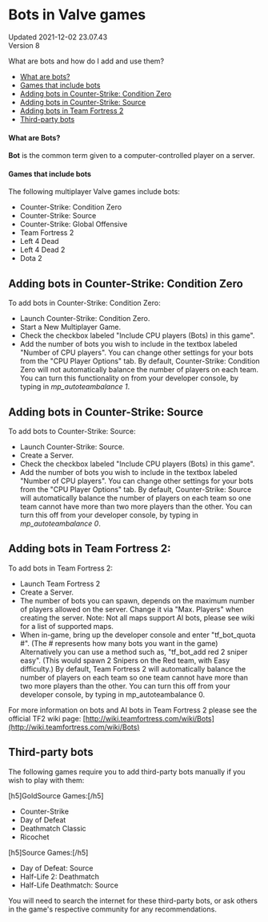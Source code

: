 # Bots in Valve games
Updated 2021-12-02 23.07.43  
Version 8  

What are bots and how do I add and use them?  
  
* [What are bots?](#what)
* [Games that include bots](#games)
* [Adding bots in Counter-Strike: Condition Zero](#addingcz)
* [Adding bots in Counter-Strike: Source](#addingcss)
* [Adding bots in Team Fortress 2](#addingtf2)
* [Third-party bots](#tpb)
  
  
#### What are Bots?
**Bot** is the common term given to a computer-controlled player on a server.  
  
#### Games that include bots
The following multiplayer Valve games include bots:  
* Counter-Strike: Condition Zero
* Counter-Strike: Source
* Counter-Strike: Global Offensive
* Team Fortress 2
* Left 4 Dead
* Left 4 Dead 2
* Dota 2
  
## Adding bots in Counter-Strike: Condition Zero
To add bots in Counter-Strike: Condition Zero:  
* Launch Counter-Strike: Condition Zero.
* Start a New Multiplayer Game.
* Check the checkbox labeled "Include CPU players (Bots) in this game".
* Add the number of bots you wish to include in the textbox labeled "Number of CPU players".
You can change other settings for your bots from the "CPU Player Options" tab. By default, Counter-Strike: Condition Zero will not automatically balance the number of players on each team. You can turn this functionality on from your developer console, by typing in *mp_autoteambalance 1*.  
  
## Adding bots in Counter-Strike: Source
To add bots to Counter-Strike: Source:  
* Launch Counter-Strike: Source.
* Create a Server.
* Check the checkbox labeled "Include CPU players (Bots) in this game".
* Add the number of bots you wish to include in the textbox labeled "Number of CPU players".
You can change other settings for your bots from the "CPU Player Options" tab. By default, Counter-Strike: Source will automatically balance the number of players on each team so one team cannot have more than two more players than the other. You can turn this off from your developer console, by typing in *mp_autoteambalance 0*.  
  
##   
## Adding bots in Team Fortress 2:
To add bots in Team Fortress 2:  
* Launch Team Fortress 2
* Create a Server.
* The number of bots you can spawn, depends on the maximum number of players allowed on the server. Change it via "Max. Players" when creating the server. Note: Not all maps support AI bots, please see wiki for a list of supported maps.
* When in-game, bring up the developer console and enter "tf_bot_quota #". (The # represents how many bots you want in the game)  Alternatively you can use a method such as, "tf_bot_add red 2 sniper easy". (This would spawn 2 Snipers on the Red team, with Easy difficulty.)
By default, Team Fortress 2 will automatically balance the number of players on each team so one team cannot have more than two more players than the other. You can turn this off from your developer console, by typing in mp_autoteambalance 0.  
  
For more information on bots and AI bots in Team Fortress 2 please see the official TF2 wiki page: [http://wiki.teamfortress.com/wiki/Bots](http://wiki.teamfortress.com/wiki/Bots)  
  
## Third-party bots
The following games require you to add third-party bots manually if you wish to play with them:  
  
[h5]GoldSource Games:[/h5]
* Counter-Strike
* Day of Defeat
* Deathmatch Classic
* Ricochet
  
[h5]Source Games:[/h5]
* Day of Defeat: Source
* Half-Life 2: Deathmatch
* Half-Life Deathmatch: Source
  
You will need to search the internet for these third-party bots, or ask others in the game's respective community for any recommendations.